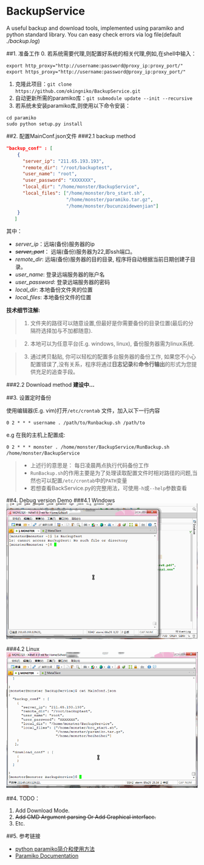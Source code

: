 # BackupService
A useful backup and download tools, implemented using paramiko and python standard library.
You can easy check errors via log file(default *./backup.log*)

##1. 准备工作
0. 若系统需要代理,则配置好系统的相关代理,例如,在shell中输入：
  ```shell
  export http_proxy="http://username:password@proxy_ip:proxy_port/"
  export https_proxy="http://username:password@proxy_ip:proxy_port/"
  ```

1. 克隆此项目：`git clone https://github.com/okingniko/BackupService.git`
2. 自动更新所需的paramiko库：`git submodule update --init --recursive`
3. 若系统未安装paramiko库,则使用以下命令安装：

  ```shell
  cd paramiko
  sudo python setup.py install
  ```

##2. 配置MainConf.json文件
###2.1 backup method
```json
"backup_conf" : [
    {
      "server_ip": "211.65.193.193",
      "remote_dir": "/root/backuptest",
      "user_name": "root",
      "user_password": "XXXXXXX",
      "local_dir": "/home/monster/BackupService",
      "local_files": ["/home/monster/bro_start.sh", 
                      "/home/monster/paramiko.tar.gz",
                      "/home/monster/bucunzaidewenjian"]
    }
   ]
```
其中：
- *server_ip*：远端(备份)服务器的ip
- *~~server_port~~*： 远端(备份)服务器为22,即ssh端口。
- *remote_dir*: 远端(备份)服务器的目的目录, 程序将自动根据当前日期创建子目录。
- *user_name*: 登录远端服务器的账户名
- *user_password*: 登录远端服务器的密码
- *local_dir*: 本地备份文件夹的位置
- *local_files*: 本地备份文件的位置

**技术细节注解:**
> 1. 文件夹的路径可以随意设置,但最好是你需要备份的目录位置(最后的分隔符选择加与不加都随意).

> 2. 本地可以为任意平台(E.g. windows, linux), 备份服务器需为linux系统.

> 3. 通过拷贝黏贴, 你可以轻松的配置多台服务器的备份工作, 
如果您不小心配置错误了,没有关系，程序将通过**日志记录**和**命令行输出**的形式为您提供充足的追查手段。

###2.2 Download method
**建设中...**

##3. 设置定时备份

使用编辑器(E.g. vim)打开`/etc/crontab` 文件，加入以下一行内容
```shell
0 2 * * * username . /path/to/Runbackup.sh /path/to
```
e.g 在我的主机上配置成: 
```shell
0 2 * * * monster . /home/monster/BackupService/RunBackup.sh /home/monster/BackupService
```
> - 上述行的意思是： 每日凌晨两点执行代码备份工作
> - `RunBackup.sh`的作用主要是为了处理读取配置文件时相对路径的问题,当然也可以配置`/etc/crontab`中的`PATH`变量
> - 若想查看BackService.py的完整用法，可使用`-h`或`--help`参数查看

##4. Debug version Demo
###4.1 Windows 
![Windows backup](/media/window_backup.gif)

###4.2 Linux 
![Linux backup](/media/linux_backup.gif)

##4. TODO：
1. Add Download Mode.
2. ~~Add CMD Argument parsing Or Add Graphical interface.~~
3. Etc.

##5. 参考链接
- [python paramiko简介和使用方法](http://www.codexiu.cn/python/blog/127/)
- [Paramiko Documentation](http://docs.paramiko.org/en/1.16/)
